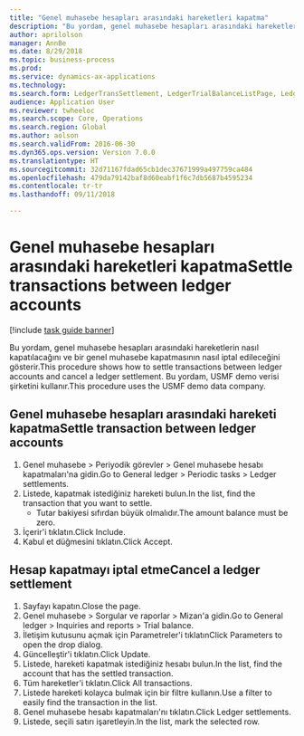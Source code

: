 ```yaml
--- 
title: "Genel muhasebe hesapları arasındaki hareketleri kapatma"
description: "Bu yordam, genel muhasebe hesapları arasındaki hareketlerin nasıl kapatılacağını ve bir genel muhasebe kapatmasının nasıl iptal edileceğini gösterir."
author: aprilolson
manager: AnnBe
ms.date: 8/29/2018
ms.topic: business-process
ms.prod: 
ms.service: dynamics-ax-applications
ms.technology: 
ms.search.form: LedgerTransSettlement, LedgerTrialBalanceListPage, LedgerTrialBalanceListPageBalanceParms, LedgerTransAccount, LedgerTransSettled
audience: Application User
ms.reviewer: twheeloc
ms.search.scope: Core, Operations
ms.search.region: Global
ms.author: aolson
ms.search.validFrom: 2016-06-30
ms.dyn365.ops.version: Version 7.0.0
ms.translationtype: HT
ms.sourcegitcommit: 32d71167fdad65cb1dec37671999a497759ca484
ms.openlocfilehash: 479da79142baf8d60eabf1f6c7db5687b4595234
ms.contentlocale: tr-tr
ms.lasthandoff: 09/11/2018

---
```

# <a name="settle-transactions-between-ledger-accounts"></a><span data-ttu-id="7f78f-103">Genel muhasebe hesapları arasındaki hareketleri kapatma</span><span class="sxs-lookup"><span data-stu-id="7f78f-103">Settle transactions between ledger accounts</span></span>

[!include [task guide banner](../../includes/task-guide-banner.md)]

<span data-ttu-id="7f78f-104">Bu yordam, genel muhasebe hesapları arasındaki hareketlerin nasıl kapatılacağını ve bir genel muhasebe kapatmasının nasıl iptal edileceğini gösterir.</span><span class="sxs-lookup"><span data-stu-id="7f78f-104">This procedure shows how to settle transactions between ledger accounts and cancel a ledger settlement.</span></span> <span data-ttu-id="7f78f-105">Bu yordam, USMF demo verisi şirketini kullanır.</span><span class="sxs-lookup"><span data-stu-id="7f78f-105">This procedure uses the USMF demo data company.</span></span>


## <a name="settle-transaction-between-ledger-accounts"></a><span data-ttu-id="7f78f-106">Genel muhasebe hesapları arasındaki hareketi kapatma</span><span class="sxs-lookup"><span data-stu-id="7f78f-106">Settle transaction between ledger accounts</span></span>
1. <span data-ttu-id="7f78f-107">Genel muhasebe > Periyodik görevler > Genel muhasebe hesabı kapatmaları'na gidin.</span><span class="sxs-lookup"><span data-stu-id="7f78f-107">Go to General ledger > Periodic tasks > Ledger settlements.</span></span>
2. <span data-ttu-id="7f78f-108">Listede, kapatmak istediğiniz hareketi bulun.</span><span class="sxs-lookup"><span data-stu-id="7f78f-108">In the list, find the transaction that you want to settle.</span></span>
    * <span data-ttu-id="7f78f-109">Tutar bakiyesi sıfırdan büyük olmalıdır.</span><span class="sxs-lookup"><span data-stu-id="7f78f-109">The amount balance must be zero.</span></span>  
3. <span data-ttu-id="7f78f-110">İçerir'i tıklatın.</span><span class="sxs-lookup"><span data-stu-id="7f78f-110">Click Include.</span></span>
4. <span data-ttu-id="7f78f-111">Kabul et düğmesini tıklatın.</span><span class="sxs-lookup"><span data-stu-id="7f78f-111">Click Accept.</span></span>

## <a name="cancel-a-ledger-settlement"></a><span data-ttu-id="7f78f-112">Hesap kapatmayı iptal etme</span><span class="sxs-lookup"><span data-stu-id="7f78f-112">Cancel a ledger settlement</span></span>
1. <span data-ttu-id="7f78f-113">Sayfayı kapatın.</span><span class="sxs-lookup"><span data-stu-id="7f78f-113">Close the page.</span></span>
2. <span data-ttu-id="7f78f-114">Genel muhasebe > Sorgular ve raporlar > Mizan'a gidin.</span><span class="sxs-lookup"><span data-stu-id="7f78f-114">Go to General ledger > Inquiries and reports > Trial balance.</span></span>
3. <span data-ttu-id="7f78f-115">İletişim kutusunu açmak için Parametreler'i tıklatın</span><span class="sxs-lookup"><span data-stu-id="7f78f-115">Click Parameters to open the drop dialog.</span></span>
4. <span data-ttu-id="7f78f-116">Güncelleştir'i tıklatın.</span><span class="sxs-lookup"><span data-stu-id="7f78f-116">Click Update.</span></span>
5. <span data-ttu-id="7f78f-117">Listede, hareketi kapatmak istediğiniz hesabı bulun.</span><span class="sxs-lookup"><span data-stu-id="7f78f-117">In the list, find the account that has the settled transaction.</span></span>
6. <span data-ttu-id="7f78f-118">Tüm hareketler'i tıklatın.</span><span class="sxs-lookup"><span data-stu-id="7f78f-118">Click All transactions.</span></span>
7. <span data-ttu-id="7f78f-119">Listede hareketi kolayca bulmak için bir filtre kullanın.</span><span class="sxs-lookup"><span data-stu-id="7f78f-119">Use a filter to easily find the transaction in the list.</span></span>
8. <span data-ttu-id="7f78f-120">Genel muhasebe hesabı kapatmaları'nı tıklatın.</span><span class="sxs-lookup"><span data-stu-id="7f78f-120">Click Ledger settlements.</span></span>
9. <span data-ttu-id="7f78f-121">Listede, seçili satırı işaretleyin.</span><span class="sxs-lookup"><span data-stu-id="7f78f-121">In the list, mark the selected row.</span></span>


